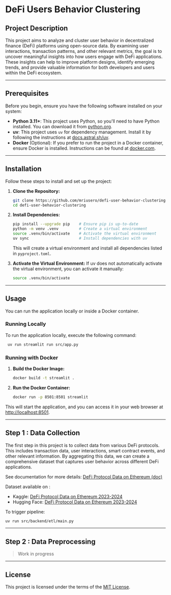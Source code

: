 # DeFi Users Behavior Clustering

## Project Description
This project aims to analyze and cluster user behavior in decentralized finance (DeFi) platforms using open-source data. By examining user interactions, transaction patterns, and other relevant metrics, the goal is to uncover meaningful insights into how users engage with DeFi applications. These insights can help to improve platform designs, identify emerging trends, and provide valuable information for both developers and users within the DeFi ecosystem.

---

## Prerequisites
Before you begin, ensure you have the following software installed on your system:
- **Python 3.11+**: This project uses Python, so you'll need to have Python installed. You can download it from [python.org](https://www.python.org/).
- **uv**: This project uses `uv` for dependency management. Install it by following the instructions at [docs.astral.sh/uv](https://docs.astral.sh/uv/).
- **Docker** (Optional): If you prefer to run the project in a Docker container, ensure Docker is installed. Instructions can be found at [docker.com](https://www.docker.com/).

---
## Installation
Follow these steps to install and set up the project:

1. **Clone the Repository:**
   ```bash
   git clone https://github.com/mriusero/defi-user-behavior-clustering
   cd defi-user-behavior-clustering
   ```
   
2. **Install Dependencies:**
   ```bash
   pip install --upgrade pip    # Ensure pip is up-to-date
   python -m venv .venv         # Create a virtual environment
   source .venv/bin/activate    # Activate the virtual environment
   uv sync                      # Install dependencies with uv
   ```
    This will create a virtual environment and install all dependencies listed in `pyproject.toml`.


3. **Activate the Virtual Environment:**
   If uv does not automatically activate the virtual environment, you can activate it manually:
   ```bash
   source .venv/bin/activate
   ```
---
## Usage
You can run the application locally or inside a Docker container.

### Running Locally
To run the application locally, execute the following command:

```bash
 uv run streamlit run src/app.py
```

### Running with Docker
1. **Build the Docker Image:**
   ```bash
   docker build -t streamlit .
   ```
2. **Run the Docker Container:**
   ```bash
   docker run -p 8501:8501 streamlit
   ```
This will start the application, and you can access it in your web browser at [http://localhost:8501](http://localhost:8501).

---
## Step 1 : Data Collection
The first step in this project is to collect data from various DeFi protocols. This includes transaction data, user interactions, smart contract events, and other relevant information. By aggregating this data, we can create a comprehensive dataset that captures user behavior across different DeFi applications.

See documentation for more details: [DeFi Protocol Data on Ethereum (doc)](docs/etl_pipeline_flow.md)  

Dataset available on :
* Kaggle: [DeFi Protocol Data on Ethereum 2023-2024](https://www.kaggle.com/datasets/mariusayrault/defi-protocol-data-on-ethereum-2yr-23-to-24)
* Hugging Face: [DeFi Protocol Data on Ethereum 2023-2024](https://huggingface.co/datasets/mriusero/DeFi-Protocol-Data-on-Ethereum-2023-2024)

To trigger pipeline:
```bash
uv run src/backend/etl/main.py
```
---
## Step 2 : Data Preprocessing

> Work in progress

---
## License
This project is licensed under the terms of the [MIT License](LICENSE).